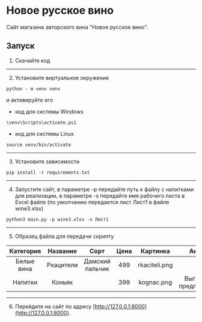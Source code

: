 # Новое русское вино

Сайт магазина авторского вина "Новое русское вино".

## Запуск

1. Скачайте код
---
2. Установите виртуальное окружение
```angular2html
python - m venv venv
```
и активируйте его
- код для системы Windows
```angular2html
\venv\Scripts\activate.ps1
```
- код для системы Linux
```angular2html
source venv/bin/activate
```
___
3. Установите зависимости
```angular2html
pip install -r requirements.txt
```
___
4. Запустите сайт, в параметре -p передайте путь к файлу с напитками для реализации, в параметре -s передайте имя рабочего листа в Excel файле (по умолчанию передается лист Лист1 в файле wine3.xlsx)
```
python3 main.py -p wine3.xlsx -s Лист1
```
___
5. Образец файла для передачи скрипту

|Категория    | Название | Сорт           | Цена | Картинка    | Акция        |
|:-----------:|:--------:|:--------------:|:----:|:-----------:|:-------------:|
|Белые вина   | Ркацители| Дамский пальчик| 499  |rkaciteli.png|
|Напитки      | Коньяк   |                | 399  |kognac.png   |Выгодное предложение
___
6. Перейдите на сайт по адресу [http://127.0.0.1:8000](http://127.0.0.1:8000).

